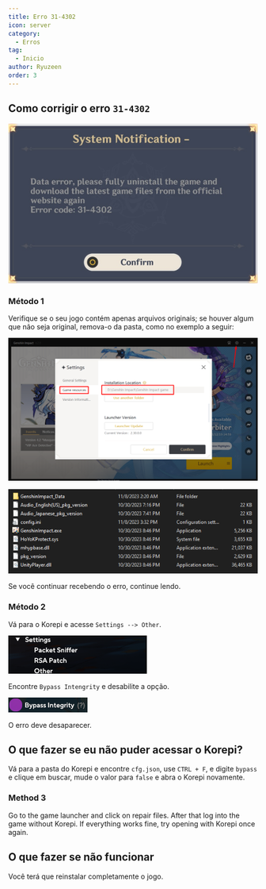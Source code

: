 ```yaml
---
title: Erro 31-4302
icon: server
category:
  - Erros
tag:
  - Inicio
author: Ryuzeen
order: 3
---
```


## Como corrigir o erro `31-4302`

![](/assets/images/docs/202312/31-4302.png)

### Método 1

Verifique se o seu jogo contém apenas arquivos originais; se houver algum que não seja original, remova-o da pasta, como no exemplo a seguir:

![](/assets/images/docs/202312/launcher.png)

![](/assets/images/docs/202312/folder1.png)

Se você continuar recebendo o erro, continue lendo.

### Método 2

Vá para o Korepi e acesse  `Settings --> Other`.

![](/assets/images/docs/202312/settings1.png)

Encontre `Bypass Intengrity` e desabilite a opção.

![](/assets/images/docs/202312/settings2.png)

O erro deve desaparecer.

## O que fazer se eu não puder acessar o Korepi?

Vá para a pasta do Korepi e encontre `cfg.json`, use `CTRL + F`, e digite `bypass` e clique em buscar, mude o valor para `false` e abra o Korepi novamente.

### Method 3

Go to the game launcher and click on repair files. After that log into the game without Korepi. If everything works fine, try opening with Korepi once again.

## O que fazer se não funcionar

Você terá que reinstalar completamente o jogo.


